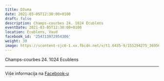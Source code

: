 ```yaml
---
title: Džuma
date: 2021-03-05T12:30:00+0100
draft: false
description: Champs-courbes 24. 1024 Ecublens
eventDate: 2021-03-05T12:30:00+0100
location: Écublens, Vaud
facebook_id: '254713972954306'
weight: 30
image: https://scontent-sjc6-1.xx.fbcdn.net/v/t1.6435-9/155294275_3695079563921169_4909597834044538694_n.jpg?_nc_cat=101&ccb=1-7&_nc_sid=9e60e4&_nc_ohc=XIoDKpsn_1wQ7kNvwFq7YMP&_nc_oc=AdlCMs2UvMEokEkZfJ68YzRGV40kQDZKy14eo2rRqXdqL8HgVYN6_oukQ29B-01VQSQ&_nc_zt=23&_nc_ht=scontent-sjc6-1.xx&edm=ABTKTjYEAAAA&_nc_gid=ij-Ntx1DKG2o_fIEn_UvlQ&_nc_tpa=Q5bMBQGOwNO4K9Zi-oiZGUhREmBFUpGcrEMamgm2j4Y8nu7acPyvbdznSY56H_PLSHbr5fVPeLuG4ZeACw&oh=00_Afepq1nlPlQ_O5oA6rjpyYxlZV0rKJhnsiqk3d4jR-5mqw&oe=69210F5B
---
```


Champs-courbes 24. 1024 Ecublens

---

Više informacija na [Facebook-u](https://facebook.com/events/254713972954306)